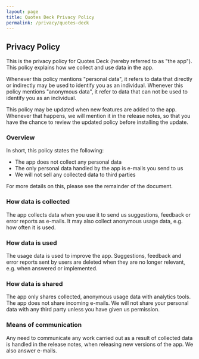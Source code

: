 ```yaml
---
layout: page
title: Quotes Deck Privacy Policy
permalink: /privacy/quotes-deck
---
```


## Privacy Policy

This is the privacy policy for Quotes Deck (hereby referred to as "the app"). This policy explains how we collect and use data in the app.

Whenever this policy mentions "personal data", it refers to data that directly or indirectly may be used to identify you as an individual. Whenever this policy mentions "anonymous data", it refer to data that can not be used to identify you as an individual.

This policy may be updated when new features are added to the app. Whenever that happens, we will mention it in the release notes, so that you have the chance to review the updated policy before installing the update.


### Overview

In short, this policy states the following:

 * The app does not collect any personal data
 * The only personal data handled by the app is e-mails you send to us
 * We will not sell any collected data to third parties
 
For more details on this, please see the remainder of the document.


### How data is collected

The app collects data when you use it to send us suggestions, feedback or error reports as e-mails. It may also collect anonymous usage data, e.g. how often it is used.


### How data is used

The usage data is used to improve the app. Suggestions, feedback and error reports sent by users are deleted when they are no longer relevant, e.g. when answered or implemented.


### How data is shared

The app only shares collected, anonymous usage data with analytics tools. The app does not share incoming e-mails. We will not share your personal data with any third party unless you have given us permission.


### Means of communication

Any need to communicate any work carried out as a result of collected data is handled in the release notes, when releasing new versions of the app. We also answer e-mails.